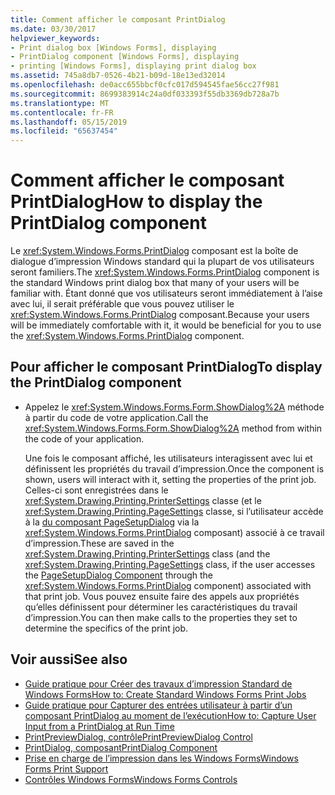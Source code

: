 ```yaml
---
title: Comment afficher le composant PrintDialog
ms.date: 03/30/2017
helpviewer_keywords:
- Print dialog box [Windows Forms], displaying
- PrintDialog component [Windows Forms], displaying
- printing [Windows Forms], displaying print dialog box
ms.assetid: 745a8db7-0526-4b21-b09d-18e13ed32014
ms.openlocfilehash: de0acc655bbcf0cfc017d594545fae56cc27f981
ms.sourcegitcommit: 8699383914c24a0df033393f55db3369db728a7b
ms.translationtype: MT
ms.contentlocale: fr-FR
ms.lasthandoff: 05/15/2019
ms.locfileid: "65637454"
---
```

# <a name="how-to-display-the-printdialog-component"></a><span data-ttu-id="9bafb-102">Comment afficher le composant PrintDialog</span><span class="sxs-lookup"><span data-stu-id="9bafb-102">How to display the PrintDialog component</span></span>

<span data-ttu-id="9bafb-103">Le <xref:System.Windows.Forms.PrintDialog> composant est la boîte de dialogue d’impression Windows standard qui la plupart de vos utilisateurs seront familiers.</span><span class="sxs-lookup"><span data-stu-id="9bafb-103">The <xref:System.Windows.Forms.PrintDialog> component is the standard Windows print dialog box that many of your users will be familiar with.</span></span> <span data-ttu-id="9bafb-104">Étant donné que vos utilisateurs seront immédiatement à l’aise avec lui, il serait préférable que vous pouvez utiliser le <xref:System.Windows.Forms.PrintDialog> composant.</span><span class="sxs-lookup"><span data-stu-id="9bafb-104">Because your users will be immediately comfortable with it, it would be beneficial for you to use the <xref:System.Windows.Forms.PrintDialog> component.</span></span>

## <a name="to-display-the-printdialog-component"></a><span data-ttu-id="9bafb-105">Pour afficher le composant PrintDialog</span><span class="sxs-lookup"><span data-stu-id="9bafb-105">To display the PrintDialog component</span></span>

- <span data-ttu-id="9bafb-106">Appelez le <xref:System.Windows.Forms.Form.ShowDialog%2A> méthode à partir du code de votre application.</span><span class="sxs-lookup"><span data-stu-id="9bafb-106">Call the <xref:System.Windows.Forms.Form.ShowDialog%2A> method from within the code of your application.</span></span>

     <span data-ttu-id="9bafb-107">Une fois le composant affiché, les utilisateurs interagissent avec lui et définissent les propriétés du travail d’impression.</span><span class="sxs-lookup"><span data-stu-id="9bafb-107">Once the component is shown, users will interact with it, setting the properties of the print job.</span></span> <span data-ttu-id="9bafb-108">Celles-ci sont enregistrées dans le <xref:System.Drawing.Printing.PrinterSettings> classe (et le <xref:System.Drawing.Printing.PageSettings> classe, si l’utilisateur accède à la [du composant PageSetupDialog](pagesetupdialog-component-windows-forms.md) via la <xref:System.Windows.Forms.PrintDialog> composant) associé à ce travail d’impression.</span><span class="sxs-lookup"><span data-stu-id="9bafb-108">These are saved in the  <xref:System.Drawing.Printing.PrinterSettings> class (and the <xref:System.Drawing.Printing.PageSettings> class, if the user accesses the [PageSetupDialog Component](pagesetupdialog-component-windows-forms.md) through the <xref:System.Windows.Forms.PrintDialog> component) associated with that print job.</span></span> <span data-ttu-id="9bafb-109">Vous pouvez ensuite faire des appels aux propriétés qu’elles définissent pour déterminer les caractéristiques du travail d’impression.</span><span class="sxs-lookup"><span data-stu-id="9bafb-109">You can then make calls to the properties they set to determine the specifics of the print job.</span></span>

## <a name="see-also"></a><span data-ttu-id="9bafb-110">Voir aussi</span><span class="sxs-lookup"><span data-stu-id="9bafb-110">See also</span></span>

- [<span data-ttu-id="9bafb-111">Guide pratique pour Créer des travaux d’impression Standard de Windows Forms</span><span class="sxs-lookup"><span data-stu-id="9bafb-111">How to: Create Standard Windows Forms Print Jobs</span></span>](../advanced/how-to-create-standard-windows-forms-print-jobs.md)
- [<span data-ttu-id="9bafb-112">Guide pratique pour Capturer des entrées utilisateur à partir d’un composant PrintDialog au moment de l’exécution</span><span class="sxs-lookup"><span data-stu-id="9bafb-112">How to: Capture User Input from a PrintDialog at Run Time</span></span>](../advanced/how-to-capture-user-input-from-a-printdialog-at-run-time.md)
- [<span data-ttu-id="9bafb-113">PrintPreviewDialog, contrôle</span><span class="sxs-lookup"><span data-stu-id="9bafb-113">PrintPreviewDialog Control</span></span>](printpreviewdialog-control-windows-forms.md)
- [<span data-ttu-id="9bafb-114">PrintDialog, composant</span><span class="sxs-lookup"><span data-stu-id="9bafb-114">PrintDialog Component</span></span>](printdialog-component-windows-forms.md)
- [<span data-ttu-id="9bafb-115">Prise en charge de l’impression dans les Windows Forms</span><span class="sxs-lookup"><span data-stu-id="9bafb-115">Windows Forms Print Support</span></span>](../advanced/windows-forms-print-support.md)
- [<span data-ttu-id="9bafb-116">Contrôles Windows Forms</span><span class="sxs-lookup"><span data-stu-id="9bafb-116">Windows Forms Controls</span></span>](index.md)
